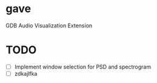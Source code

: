 # gave
GDB Audio Visualization Extension


# TODO
- [ ] Implement window selection for PSD and spectrogram
- [ ] zdkajlfka
